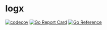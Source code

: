 # logx

[![codecov](https://codecov.io/gh/xoctopus/logx/graph/badge.svg?token=4OBIVSbI0j)](https://codecov.io/gh/xoctopus/logx)
[![Go Report Card](https://goreportcard.com/badge/github.com/xoctopus/logx)](https://goreportcard.com/report/github.com/xoctopus/logx)
[![Go Reference](https://pkg.go.dev/badge/github.com/xoctopus/logx.svg)](https://pkg.go.dev/github.com/xoctopus/logx)
